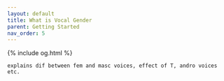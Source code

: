 ```yaml
---
layout: default
title: What is Vocal Gender
parent: Getting Started
nav_order: 5
---
```

{% include og.html %}

```
explains dif between fem and masc voices, effect of T, andro voices etc.
```
